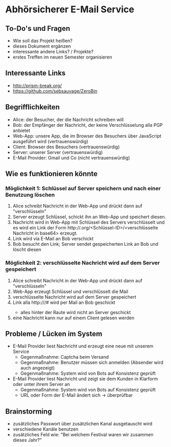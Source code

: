 Abhörsicherer E-Mail Service
============================

To-Do's und Fragen
------------------

* Wie soll das Projekt heißen?
* dieses Dokument ergänzen
* interessante andere Links? / Projekte?
* erstes Treffen im neuen Semester organisieren

Interessante Links
------------------

* http://prism-break.org/
* https://github.com/sebsauvage/ZeroBin

Begrifflichkeiten
-----------------

* Alice: der Besucher, der die Nachricht schreiben will
* Bob: der Empfänger der Nachricht, der keine Verschlüsselung alla PGP anbietet
* Web-App: unsere App, die im Browser des Besuchers über JavaScript ausgeführt wird (vertrauenswürdig)
* Client: Browser des Besuchers (vertrauenswürdig)
* Server: unserer Server (vertrauenswürdig)
* E-Mail Provider: Gmail und Co (nicht vertrauenswürdig)

Wie es funktionieren könnte
---------------------------

### Möglichkeit 1: Schlüssel auf Server speichern und nach einer Benutzung löschen

1. Alice schreibt Nachricht in der Web-App und drückt dann auf "verschlüsseln"
2. Server erzeugt Schlüssel, schickt ihn an Web-App und speichert diesen.
3. Nachricht wird in Web-App mit Schlüssel des Servers verschlüsselt und es wird ein Link der Form http://<unser-service>.org/<Schlüssel-ID>/<verschlüsselte Nachricht in base64> erzeugt.
4. Link wird via E-Mail an Bob verschickt
5. Bob besucht den Link; Server sendet gespeicherten Link an Bob und löscht diesen

### Möglichkeit 2: verschlüsselte Nachricht wird auf dem Server gespeichert

1. Alice schreibt Nachricht in der Web-App und drückt dann auf "verschlüsseln"
2. Web-App erzeugt Schlüssel und verschlüsselt die Mail
3. verschlüsselte Nachricht wird auf dem Server gespeichert
4. Link alla http://<server>/<message-id>#<schluessel> wird per Mail an Bob geschickt
    * alles hinter der Raute wird nicht an Server geschickt
5. eine Nachricht kann nur auf einem Client gelesen werden

Probleme / Lücken im System
---------------------------

* E-Mail Provider liest Nachricht und erzeugt eine neue mit unserem Service
    * Gegenmaßnahme: Captcha beim Versand
    * Gegenmaßnahme: Benutzer müssen sich anmelden (Absender wird auch angezeigt)
    * Gegenmaßnahme: System wird von Bots auf Konsistenz geprüft
* E-Mail Provider liest Nachricht und zeigt sie dem Kunden in Klarform oder unter ihrem Server an
    * Gegenmaßnahme: System wird von Bots auf Konsistenz geprüft
    * URL oder Form der E-Mail ändert sich -> überprüfbar

Brainstorming
-------------

* zusätzliches Passwort über zusätzlichen Kanal ausgetauscht wird
* verschiedene Kanäle benutzen
* zusätzliches Feld wie: "Bei welchem Festival waren wir zusammen dieses Jahr?"